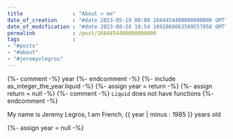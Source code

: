 ```yaml
---
title                : "About > me"
date_of_creation     : "#date 2023-05-19 00:00 1684454400000000000 GMT"
date_of_modification : "#date 2023-08-24 10:54 1692860063589557058 GMT"
permalink            : /post/1684454400000000000
tags                 : 
- "#posts"
- "#about"
- "#jeremyvlegros"
---
```



{%- comment -%} year {%- endcomment -%}
{%- include as_integer_the_year.liquid -%}
{%- assign year = return -%}
{%- assign return = null -%}
{%- comment -%} `Liquid` does not have functions {%- endcomment -%}


My name is Jeremy Legros, I am French, {{ year | minus : 1985 }} years old

{%- assign year = null -%}